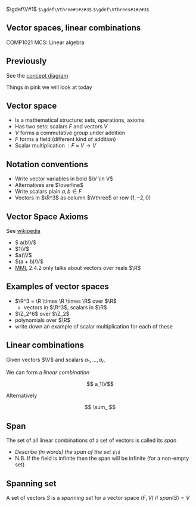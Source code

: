$\gdef\V#1$
`$\gdef\Vthree#1#2#3$`
`$\gdef\Vthrees#1#2#3$`



## Vector spaces, linear combinations

COMP1021 MCS: Linear algebra


## Previously

See the [concept diagram](https://github.com/stevenaeola/linalg_lectures/blob/eda722174a07eaee5df5579226749d5d755a7e76/concepts.mmd)

Things in pink we will look at today



## Vector space

- Is a mathematical structure: sets, operations, axioms
- Has two sets: scalars $F$ and vectors $V$
- $V$ forms a commutative group under addition
- $F$ forms a field (different kind of addition)
- Scalar multiplication $: F \times V \rightarrow V$


## Notation conventions

- Write vector variables in bold $\V \in V$
- Alternatives are $\overline$
- Write scalars plain $a,b \in F$
- Vectors in $\R^3$ as column $\Vthree$ or row $(1,-2,0)$




## Vector Space Axioms

See [wikipedia](https://en.wikipedia.org/wiki/Vector_space#Definition_and_basic_properties)

- $ a(b\V$
- $1\V$
- $a(\V$
- $(a + b)\V$
- [MML](https://mml-book.github.io/) 2.4.2 only talks about vectors over reals $\R$


## Examples of vector spaces



- $\R^3 = \R \times \R \times \R$ over $\R$ 
  - vectors in $\R^3$, scalars in $\R$
- $\Z_2^6$ over $\Z_2$
- polynomials over $\R$
- write down an example of scalar multiplication for each of these


## Linear combinations

Given vectors $\V$ and scalars $a_1, \ldots ,a_n$

We can form a _linear combination_

$$ a_1\V$$

Alternatively

$$ \sum_ $$



## Span

The set of all linear combinations of a set of vectors is called its _span_


- _Describe (in words) the span of the set `$\$`_
- N.B. If the field is infinite then the span will be infinite (for a non-empty set)



## Spanning set

A set of vectors $S$ is a _spanning set_ for a vector space $(F,V)$ if $span(S)=V$
